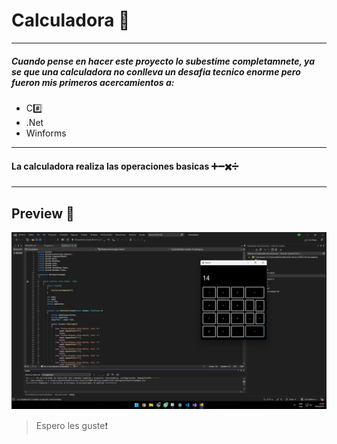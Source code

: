 # Calculadora 📱

---

##### *Cuando pense en hacer este proyecto lo subestime completamnete, ya se que una calculadora no conlleva un desafia tecnico enorme pero fueron mis primeros acercamientos a:*

- C#️⃣
- .Net
- Winforms 

---
#### La calculadora realiza las operaciones basicas ➕➖✖️➗
---

## Preview 👀

![img](preview.png)

>Espero les guste❗️